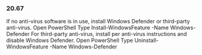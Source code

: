 
### 20.67  
If no anti-virus software is in use, install Windows Defender or third-party anti-virus. 
  Open PowerShell 
  Type Install-WindowsFeature -Name Windows-Defender 
For third-party anti-virus, install per anti-virus instructions and disable Windows 
Defender. 
  Open PowerShell 
  Type Uninstall-WindowsFeature -Name Windows-Defender 
